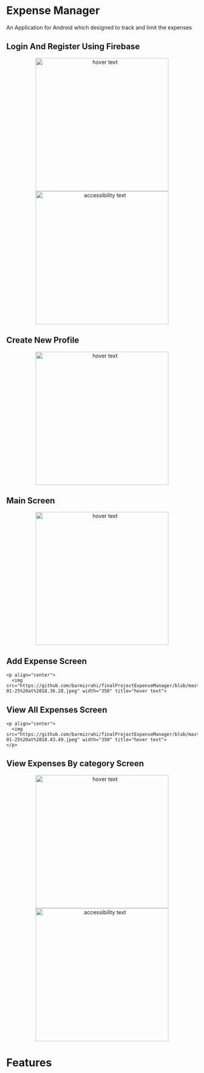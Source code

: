 # Expense Manager
 An Application for Android which designed to track and limit the expenses

  ## Login And Register Using Firebase
<p align="center">
  <img src="https://github.com/barmizrahi/finalProjectExpenseManager/blob/master/Images/WhatsApp%20Image%202022-01-25%20at%2018.35.44.jpeg" width="350" title="hover text">
  <img src="https://github.com/barmizrahi/finalProjectExpenseManager/blob/master/Images/WhatsApp%20Image%202022-01-25%20at%2018.35.56.jpeg" width="350" alt="accessibility text">
</p>

  ## Create New Profile
  <p align="center">
    <img src="https://github.com/barmizrahi/finalProjectExpenseManager/blob/master/Images/WhatsApp%20Image%202022-01-25%20at%2018.36.15.jpeg" width="350" title="hover text">
 </p>


  ## Main Screen
  <p align="center">
    <img src="https://github.com/barmizrahi/finalProjectExpenseManager/blob/master/Images/WhatsApp%20Image%202022-01-25%20at%2018.37.05.jpeg" width="350" title="hover text">
 </p>


  ## Add Expense Screen
    <p align="center">
      <img src="https://github.com/barmizrahi/finalProjectExpenseManager/blob/master/Images/WhatsApp%20Image%202022-01-25%20at%2018.36.28.jpeg" width="350" title="hover text">
   </p>

  ## View All Expenses Screen
    <p align="center">
      <img src="https://github.com/barmizrahi/finalProjectExpenseManager/blob/master/Images/WhatsApp%20Image%202022-01-25%20at%2018.43.49.jpeg" width="350" title="hover text">
    </p>


  ## View Expenses By category Screen
  <p align="center">
    <img src="https://github.com/barmizrahi/finalProjectExpenseManager/blob/master/Images/WhatsApp%20Image%202022-01-25%20at%2018.36.40.jpeg" width="350" title="hover text">
    <img src="https://github.com/barmizrahi/finalProjectExpenseManager/blob/master/Images/WhatsApp%20Image%202022-01-25%20at%2018.36.53.jpeg" width="350" alt="accessibility text">
   </p>


# Features


